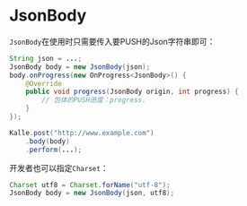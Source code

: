 # JsonBody

`JsonBody`在使用时只需要传入要PUSH的Json字符串即可：
```java
String json = ...;
JsonBody body = new JsonBody(json);
body.onProgress(new OnProgress<JsonBody>() {
    @Override
    public void progress(JsonBody origin, int progress) {
        // 包体的PUSH进度：progress.
    }
});

Kalle.post("http://www.example.com")
    .body(body)
    .perform(...);
```

开发者也可以指定`Charset`：
```java
Charset utf8 = Charset.forName("utf-8");
JsonBody body = new JsonBody(json, utf8);
```